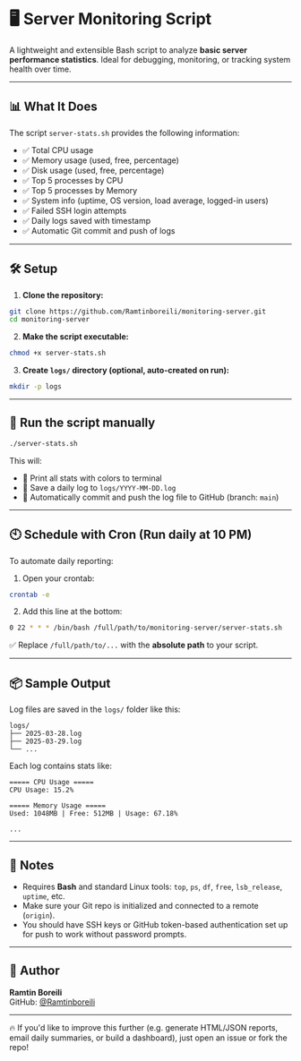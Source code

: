 # 🖥️ Server Monitoring Script

A lightweight and extensible Bash script to analyze **basic server performance statistics**. Ideal for debugging, monitoring, or tracking system health over time.

---

## 📊 What It Does

The script `server-stats.sh` provides the following information:

- ✅ Total CPU usage
- ✅ Memory usage (used, free, percentage)
- ✅ Disk usage (used, free, percentage)
- ✅ Top 5 processes by CPU
- ✅ Top 5 processes by Memory
- ✅ System info (uptime, OS version, load average, logged-in users)
- ✅ Failed SSH login attempts
- ✅ Daily logs saved with timestamp
- ✅ Automatic Git commit and push of logs

---

## 🛠️ Setup

1. **Clone the repository:**

```bash
git clone https://github.com/Ramtinboreili/monitoring-server.git
cd monitoring-server
```

2. **Make the script executable:**

```bash
chmod +x server-stats.sh
```

3. **Create `logs/` directory (optional, auto-created on run):**

```bash
mkdir -p logs
```

---

## 🧪 Run the script manually

```bash
./server-stats.sh
```

This will:

- 🎨 Print all stats with colors to terminal
- 📝 Save a daily log to `logs/YYYY-MM-DD.log`
- 🔄 Automatically commit and push the log file to GitHub (branch: `main`)

---

## 🕙 Schedule with Cron (Run daily at 10 PM)

To automate daily reporting:

1. Open your crontab:

```bash
crontab -e
```

2. Add this line at the bottom:

```bash
0 22 * * * /bin/bash /full/path/to/monitoring-server/server-stats.sh
```

✅ Replace `/full/path/to/...` with the **absolute path** to your script.

---

## 📦 Sample Output

Log files are saved in the `logs/` folder like this:

```
logs/
├── 2025-03-28.log
├── 2025-03-29.log
└── ...
```

Each log contains stats like:

```
===== CPU Usage =====
CPU Usage: 15.2%

===== Memory Usage =====
Used: 1048MB | Free: 512MB | Usage: 67.18%

...
```

---

## 🔐 Notes

- Requires **Bash** and standard Linux tools: `top`, `ps`, `df`, `free`, `lsb_release`, `uptime`, etc.
- Make sure your Git repo is initialized and connected to a remote (`origin`).
- You should have SSH keys or GitHub token-based authentication set up for push to work without password prompts.

---

## 🙌 Author

**Ramtin Boreili**  
GitHub: [@Ramtinboreili](https://github.com/Ramtinboreili)

---

🔥 If you'd like to improve this further (e.g. generate HTML/JSON reports, email daily summaries, or build a dashboard), just open an issue or fork the repo!

